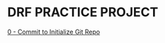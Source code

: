 # DRF PRACTICE PROJECT

[0 - Commit to Initialize Git Repo](../../tree/cdb3c693d92915b3f5a35928229ae7d1e08df6cc/)



